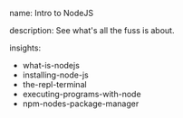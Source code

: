 name: Intro to NodeJS

description: See what's all the fuss is about. 

insights:
  - what-is-nodejs
  - installing-node-js
  - the-repl-terminal
  - executing-programs-with-node
  - npm-nodes-package-manager